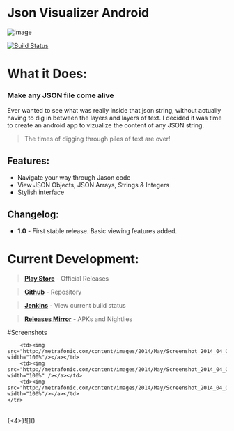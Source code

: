 # Json Visualizer Android
![image](http://metrafonic.com/content/images/2014/May/banner.png)

[![Build Status](http://jenkins.metrafonic.com/job/JSON%20Visualizer%20Development/badge/icon)](http://jenkins.metrafonic.com/job/JSON%20Visualizer%20Development/)
# What it Does:
### Make any JSON file come alive
Ever wanted to see what was really inside that json string, without actually having to dig in between the layers and layers of text. I decided it was time to create an android app to vizualize the content of any JSON string.
> The times of digging through piles of text are over!

## Features:
* Navigate your way through Jason code
* View JSON Objects, JSON Arrays, Strings & Integers
* Stylish interface
## Changelog:
* **1.0** - First stable release. Basic viewing features added.

# Current Development:
>[**Play Store**](https://play.google.com/store/apps/details?id=com.metrafonic.jsonvisualizer) - Official Releases

>[**Github**](https://github.com/metrafonic/JSON-Visualizer-Android) - Repository

>[**Jenkins**](http://jenkins.metrafonic.com/job/JSON-Visualizer-Android/) - View current build status

>[**Releases Mirror**](http://mirror.metrafonic.com/JSON-Visualizer-Android/Releases/) - APKs and Nightlies

#Screenshots
<table border="0" bordercolor="#FFFFFF" style="background-color:#FFFFFF" width="100%" cellpadding="0" cellspacing="0">
	<tr>
    
		<td><img src="http://metrafonic.com/content/images/2014/May/Screenshot_2014_04_07_19_45_02.png" width="100%"/></a></td>
		<td><img src="http://metrafonic.com/content/images/2014/May/Screenshot_2014_04_07_18_29_07.png" width="100%" /></a></td>
        <td><img src="http://metrafonic.com/content/images/2014/May/Screenshot_2014_04_07_18_29_33.png" width="100%"/></a></td>
	</tr>
</table>
{<4>}![]()
